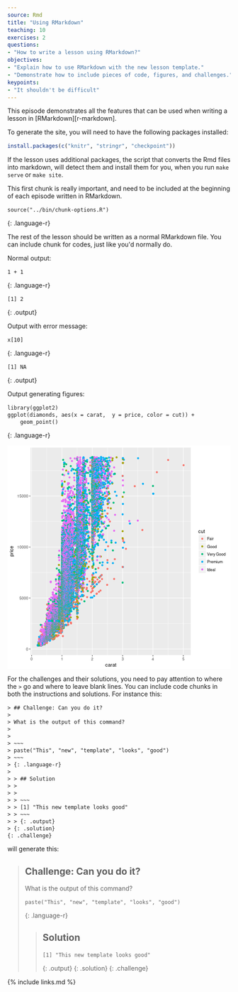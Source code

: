 ```yaml
---
source: Rmd
title: "Using RMarkdown"
teaching: 10
exercises: 2
questions:
- "How to write a lesson using RMarkdown?"
objectives:
- "Explain how to use RMarkdown with the new lesson template."
- "Demonstrate how to include pieces of code, figures, and challenges."
keypoints:
- "It shouldn't be difficult"
---
```


This episode demonstrates all the features that can be used when writing a
lesson in [RMarkdown][r-markdown].

To generate the site, you will need to have the following packages installed:


```r
install.packages(c("knitr", "stringr", "checkpoint"))
```

If the lesson uses additional packages, the script that converts the Rmd files
into markdown, will detect them and install them for you, when you run `make
serve` or `make site`.

This first chunk is really important, and need to be included at the beginning of
each episode written in RMarkdown.


~~~
source("../bin/chunk-options.R")
~~~
{: .language-r}

The rest of the lesson should be written as a normal RMarkdown file. You can
include chunk for codes, just like you'd normally do.

Normal output:


~~~
1 + 1
~~~
{: .language-r}



~~~
[1] 2
~~~
{: .output}

Output with error message:


~~~
x[10]
~~~
{: .language-r}



~~~
[1] NA
~~~
{: .output}

Output generating figures:


~~~
library(ggplot2)
ggplot(diamonds, aes(x = carat,  y = price, color = cut)) +
    geom_point()
~~~
{: .language-r}

<img src="../fig/rmd-plot-example-1.png" title="plot of chunk plot-example" alt="plot of chunk plot-example" style="display: block; margin: auto;" />

For the challenges and their solutions, you need to pay attention to where the
`>` go and where to leave blank lines. You can include code chunks in both the
instructions and solutions. For instance this:

```
> ## Challenge: Can you do it?
>
> What is the output of this command?
>
>
> ~~~
> paste("This", "new", "template", "looks", "good")
> ~~~
> {: .language-r}
>
> > ## Solution
> >
> >
> > ~~~
> > [1] "This new template looks good"
> > ~~~
> > {: .output}
> {: .solution}
{: .challenge}
```

will generate this:

> ## Challenge: Can you do it?
>
> What is the output of this command?
>
>
> ~~~
> paste("This", "new", "template", "looks", "good")
> ~~~
> {: .language-r}
>
> > ## Solution
> >
> >
> > ~~~
> > [1] "This new template looks good"
> > ~~~
> > {: .output}
> {: .solution}
{: .challenge}

{% include links.md %}
